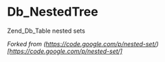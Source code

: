 Db_NestedTree
=============

Zend_Db_Table nested sets

*Forked from (https://code.google.com/p/nested-set/)[https://code.google.com/p/nested-set/]*
